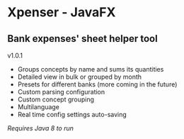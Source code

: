 # Xpenser - JavaFX
## Bank expenses' sheet helper tool
v1.0.1

* Groups concepts by name and sums its quantities
* Detailed view in bulk or grouped by month
* Presets for different banks (more coming in the future)
* Custom parsing configuration
* Custom concept grouping
* Multilanguage
* Real time config settings auto-saving

*Requires Java 8 to run*
